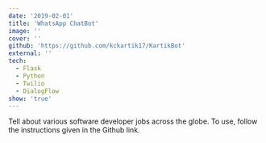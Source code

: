 ```yaml
---
date: '2019-02-01'
title: 'WhatsApp ChatBot'
image: ''
cover: ''
github: 'https://github.com/kckartik17/KartikBot'
external: ''
tech:
  - Flask
  - Python
  - Twilio
  - DialogFlow
show: 'true'
---
```


Tell about various software developer jobs across the globe. To use, follow the instructions given in the Github link.
